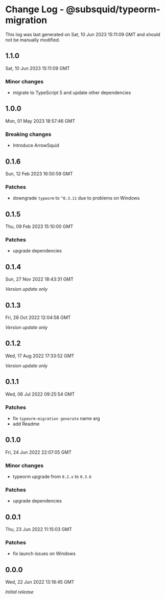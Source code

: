 # Change Log - @subsquid/typeorm-migration

This log was last generated on Sat, 10 Jun 2023 15:11:09 GMT and should not be manually modified.

## 1.1.0
Sat, 10 Jun 2023 15:11:09 GMT

### Minor changes

- migrate to TypeScript 5 and update other dependencies

## 1.0.0
Mon, 01 May 2023 18:57:46 GMT

### Breaking changes

- Introduce ArrowSquid

## 0.1.6
Sun, 12 Feb 2023 16:50:59 GMT

### Patches

- downgrade `typeorm` to `^0.3.11` due to problems on Windows

## 0.1.5
Thu, 09 Feb 2023 15:10:00 GMT

### Patches

- upgrade dependencies

## 0.1.4
Sun, 27 Nov 2022 18:43:31 GMT

_Version update only_

## 0.1.3
Fri, 28 Oct 2022 12:04:58 GMT

_Version update only_

## 0.1.2
Wed, 17 Aug 2022 17:33:52 GMT

_Version update only_

## 0.1.1
Wed, 06 Jul 2022 09:25:54 GMT

### Patches

- fix `typeorm-migration generate` name arg
- add Readme

## 0.1.0
Fri, 24 Jun 2022 22:07:05 GMT

### Minor changes

- typeorm upgrade from `0.2.x` to `0.3.6`

### Patches

- upgrade dependencies

## 0.0.1
Thu, 23 Jun 2022 11:15:03 GMT

### Patches

- fix launch issues on Windows

## 0.0.0
Wed, 22 Jun 2022 13:18:45 GMT

_Initial release_

